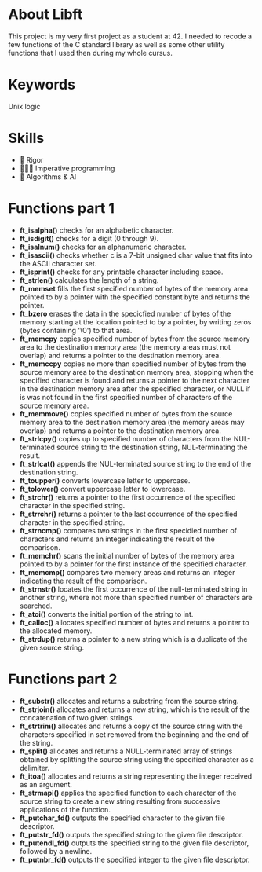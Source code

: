 # About Libft
This project is my very first project as a student at 42. I needed to recode a few functions of the C standard library as well as some other utility functions that I used then during my whole cursus.

# Keywords
Unix logic

# Skills
<ul>
  <li>💪 Rigor</li>
  <li>👨🏼‍💻 Imperative programming</li>
  <li>🔢 Algorithms & AI</li>
</ul>

# Functions part 1

<ul>
  <li>
    <b>ft_isalpha()</b> checks for an alphabetic character.
  </li>
  <li>
    <b>ft_isdigit()</b> checks for a digit (0 through 9).
  </li>
  <li>
    <b>ft_isalnum()</b> checks for an alphanumeric character.
  </li>
  <li>
    <b>ft_isascii()</b> checks whether c is a 7-bit unsigned char value that fits into the ASCII character set.
  </li>
  <li>
    <b>ft_isprint()</b> checks for any printable character including space.
  </li>
  <li>
    <b>ft_strlen()</b> calculates the length of a string.
  </li>
  <li>
    <b>ft_memset</b> fills the first specified number of bytes of the memory area pointed to by a pointer with the specified constant byte and returns the pointer.
  </li>
  <li>
    <b>ft_bzero</b> erases the data in the specicfied number of bytes of the memory starting at the location pointed to by a pointer, by writing zeros (bytes containing '\0') to that area.
  </li>
  <li>
    <b>ft_memcpy</b> copies specified number of bytes from the source memory area to the destination memory area (the memory areas must not overlap) and returns a pointer to the destination memory area.
  </li>
  <li>
    <b>ft_memccpy</b> copies no more than specified number of bytes from the source memory area to the destination memory area, stopping when the specified character is found and returns a pointer to the next character in the destination memory area after the specified character, or NULL if is was not found in the first specified number of characters of the source memory area.
  </li>
  <li>
    <b>ft_memmove()</b> copies specified number of bytes from the source memory area to the destination memory area (the memory areas may overlap) and returns a pointer to the destination memory area.
  </li>
  <li>
    <b>ft_strlcpy()</b> copies up to specified number of characters from the NUL-terminated source string to the destination string, NUL-terminating the result.
  </li>
  <li>
    <b>ft_strlcat()</b> appends the NUL-terminated source string to the end of the destination string.
  </li>
  <li>
    <b>ft_toupper()</b> converts lowercase letter to uppercase.
  </li>
  <li>
    <b>ft_tolower()</b> convert uppercase letter to lowercase.
  </li>
  <li>
    <b>ft_strchr()</b> returns a pointer to the first occurrence of the specified character in the specified string.
  </li>
  <li>
    <b>ft_strrchr()</b> returns a pointer to the last occurrence of the specified character in the specified string.
  </li>
  <li>
    <b>ft_strncmp()</b> compares two strings in the first specidied number of characters and returns an integer indicating the result of the comparison.
  </li>
  <li>
    <b>ft_memchr()</b> scans the initial number of bytes of the memory area pointed to by a pointer for the first instance of the specified character.
  </li>
  <li>
    <b>ft_memcmp()</b> compares two memory areas and returns an integer indicating the result of the comparison.
  </li>
  <li>
    <b>ft_strnstr()</b> locates the first	occurrence of the null-terminated string in another string, where not more than specified number of characters are searched.
  </li>
  <li>
    <b>ft_atoi()</b> converts the initial portion of the string to int.
  </li>
  <li>
    <b>ft_calloc()</b> allocates specified number of bytes and returns a pointer to the allocated memory.
  </li>
  <li>
    <b>ft_strdup()</b> returns a pointer to a new string which is a duplicate of the given source string.
  </li>
</ul>

# Functions part 2

<ul>
  <li>
    <b>ft_substr()</b> allocates and returns a substring from the source string.
  </li>
  <li>
    <b>ft_strjoin()</b> allocates and returns a new string, which is the result of the concatenation of two given strings.
  </li>
  <li>
    <b>ft_strtrim()</b> allocates and returns a copy of the source string with the characters specified in set removed from the beginning and the end of the string.
  </li>
  <li>
    <b>ft_split()</b> allocates and returns a NULL-terminated array of strings obtained by splitting the source string using the specified character as a delimiter.
  </li>
  <li>
    <b>ft_itoa()</b> allocates and returns a string representing the integer received as an argument.
  </li>
  <li>
    <b>ft_strmapi()</b> applies the specified function to each character of the source string to create a new string resulting from successive applications of the function.
  </li>
  <li>
    <b>ft_putchar_fd()</b> outputs the specified character to the given file descriptor.
  </li>
  <li>
    <b>ft_putstr_fd()</b> outputs the specified string to the given file descriptor.
  </li>
  <li>
    <b>ft_putendl_fd()</b> outputs the specified string to the given file descriptor, followed by a newline.
  </li>
  <li>
    <b>ft_putnbr_fd()</b> outputs the specified integer to the given file descriptor.
  </li>
</ul>
